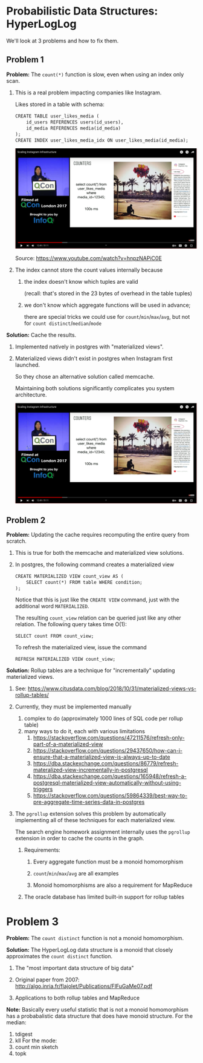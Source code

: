 # Probabilistic Data Structures: HyperLogLog

We'll look at 3 problems and how to fix them.

## Problem 1

**Problem:**
The `count(*)` function is slow, even when using an index only scan.

1. This is a real problem impacting companies like Instagram.

   Likes stored in a table with schema:
   ```
   CREATE TABLE user_likes_media (
       id_users REFERENCES users(id_users),
       id_media REFERENCES media(id_media)
   );
   CREATE INDEX user_likes_media_idx ON user_likes_media(id_media);
   ```

   <img src=instagram_count_star.png />

   Source: https://www.youtube.com/watch?v=hnpzNAPiC0E

1. The index cannot store the count values internally because
    1. the index doesn't know which tuples are valid
    
       (recall: that's stored in the 23 bytes of overhead in the table tuples)

    1. we don't know which aggregate functions will be used in advance;

       there are special tricks we could use for `count`/`min`/`max`/`avg`, but not for `count distinct`/`median`/`mode`

**Solution:**
Cache the results.

1. Implemented natively in postgres with "materialized views".

1. Materialized views didn't exist in postgres when Instagram first launched.
   
   So they chose an alternative solution called memcache.

   Maintaining both solutions significantly complicates you system architecture.

   <img src=instagram_count_star.png />

## Problem 2

**Problem:**
Updating the cache requires recomputing the entire query from scratch.

1. This is true for both the memcache and materialized view solutions.

1. In postgres, the following command creates a materialized view
   ```
   CREATE MATERIALIZED VIEW count_view AS (
       SELECT count(*) FROM table WHERE condition;
   );
   ```
   Notice that this is just like the `CREATE VIEW` command, just with the additional word `MATERIALIZED`.
   
   The resulting `count_view` relation can be queried just like any other relation.
   The following query takes time O(1):
   ```
   SELECT count FROM count_view;
   ```

   To refresh the materialized view, issue the command
   ```
   REFRESH MATERIALIZED VIEW count_view;
   ```

**Solution:**
Rollup tables are a technique for "incrementally" updating materialized views.

1. See: https://www.citusdata.com/blog/2018/10/31/materialized-views-vs-rollup-tables/

1. Currently, they must be implemented manually
    1. complex to do (approximately 1000 lines of SQL code per rollup table)
    1. many ways to do it, each with various limitations
        1. https://stackoverflow.com/questions/47211576/refresh-only-part-of-a-materialized-view
        1. https://stackoverflow.com/questions/29437650/how-can-i-ensure-that-a-materialized-view-is-always-up-to-date
        1. https://dba.stackexchange.com/questions/86779/refresh-materalized-view-incrementally-in-postgresql
        1. https://dba.stackexchange.com/questions/165948/refresh-a-postgresql-materialized-view-automatically-without-using-triggers
        1. https://stackoverflow.com/questions/59864339/best-way-to-pre-aggregate-time-series-data-in-postgres

1. The `pgrollup` extension solves this problem by automatically implementing all of these techniques for each materialized view.

   The search engine homework assignment internally uses the `pgrollup` extension in order to cache the counts in the graph.

   1. Requirements:
      1. Every aggregate function must be a monoid homomorphism

      1. `count`/`min`/`max`/`avg` are all examples

      1. Monoid homomorphisms are also a requirement for MapReduce

   1. The oracle database has limited built-in support for rollup tables

# Problem 3

**Problem:**
The `count distinct` function is not a monoid homomorphism.

**Solution:**
The HyperLogLog data structure is a monoid that closely approximates the `count distinct` function.

1. The "most important data structure of big data"

1. Original paper from 2007: http://algo.inria.fr/flajolet/Publications/FlFuGaMe07.pdf

1. Applications to both rollup tables and MapReduce

**Note:**
Basically every useful statistic that is not a monoid homomorphism has a probabalistic data structure that does have monoid structure.
For the median:
1. tdigest
1. kll
For the mode:
1. count min sketch
1. topk
